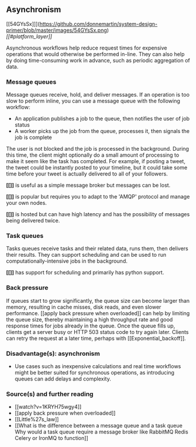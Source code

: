 ## Asynchronism
[[54GYsSx]]](https://github.com/donnemartin/system-design-primer/blob/master/images/54GYsSx.png)  
_[[#platform_layer]]_

Asynchronous workflows help reduce request times for expensive operations that would otherwise be performed in-line. They can also help by doing time-consuming work in advance, such as periodic aggregation of data.

### Message queues
Message queues receive, hold, and deliver messages. If an operation is too slow to perform inline, you can use a message queue with the following workflow:

- An application publishes a job to the queue, then notifies the user of job status
- A worker picks up the job from the queue, processes it, then signals the job is complete

The user is not blocked and the job is processed in the background. During this time, the client might optionally do a small amount of processing to make it seem like the task has completed. For example, if posting a tweet, the tweet could be instantly posted to your timeline, but it could take some time before your tweet is actually delivered to all of your followers.

**[[]]** is useful as a simple message broker but messages can be lost.

**[[]]** is popular but requires you to adapt to the 'AMQP' protocol and manage your own nodes.

**[[]]** is hosted but can have high latency and has the possibility of messages being delivered twice.

### Task queues
Tasks queues receive tasks and their related data, runs them, then delivers their results. They can support scheduling and can be used to run computationally-intensive jobs in the background.

**[[]]** has support for scheduling and primarily has python support.

### Back pressure
If queues start to grow significantly, the queue size can become larger than memory, resulting in cache misses, disk reads, and even slower performance. [[apply back pressure when overloaded]] can help by limiting the queue size, thereby maintaining a high throughput rate and good response times for jobs already in the queue. Once the queue fills up, clients get a server busy or HTTP 503 status code to try again later. Clients can retry the request at a later time, perhaps with [[Exponential_backoff]].

### Disadvantage(s): asynchronism
- Use cases such as inexpensive calculations and real time workflows might be better suited for synchronous operations, as introducing queues can add delays and complexity.

### Source(s) and further reading
- [[watch?v=1KRYH75wgy4]]
- [[apply back pressure when overloaded]]
- [[Little%27s_law]]
- [[What is the difference between a message queue and a task queue Why would a task queue require a message broker like RabbitMQ Redis Celery or IronMQ to function]]